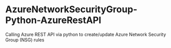 # AzureNetworkSecurityGroup-Python-AzureRestAPI
Calling Azure REST API via python to create/update Azure Network Security Group (NSG) rules
